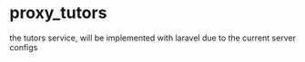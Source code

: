# proxy_tutors
the tutors service, will be implemented with laravel due to the current server configs
